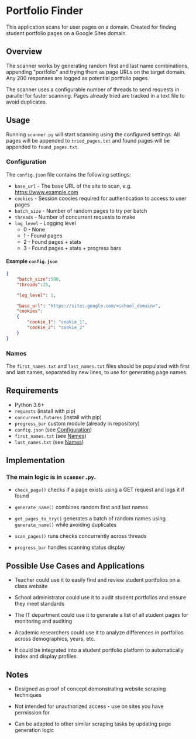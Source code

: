 # Portfolio Finder

This application scans for user pages on a domain. Created for finding  student portfolio pages on a Google Sites domain.

## Overview

The scanner works by generating random first and last name combinations, appending "portfolio" and trying them as page URLs on the target domain. Any 200 responses are logged as potential portfolio pages.

The scanner uses a configurable number of threads to send requests in parallel for faster scanning. Pages already tried are tracked in a text file to avoid duplicates.

## Usage
Running `scanner.py` will start scanning using the configured settings. All pages will be appended to `tried_pages.txt` and found pages will be appended to `found_pages.txt`.

### Configuration

The `config.json` file contains the following settings:

- `base_url` - The base URL of the site to scan, e.g. https://www.example.com
- `cookies` - Session coocies required for authentication to access to user pages
- `batch_size` - Number of random pages to try per batch
- `threads` - Number of concurrent requests to make
- `log_level` - Logging level 
  - 0 - None
  - 1 - Found pages
  - 2 - Found pages + stats
  - 3 - Found pages + stats + progress bars


#### Example `config.json`
```json
{
    "batch_size":500,
    "threads":25,

    "log_level": 1,

    "base_url": "https://sites.google.com/<school_domain>",
    "cookies":
    {
        "cookie_1": "cookie_1",
        "cookie_2": "cookie_2"
    }
}
```

### Names
The `first_names.txt` and `last_names.txt` files should be populated with first and last names, separated by new lines, to use for generating page names.




## Requirements
- Python 3.6+
- `requests` (install with pip)
- `concurrent.futures` (install with pip)
- `progress_bar` custom module (already in repository)
- `config.json` (see [Configuration](#configuration))
- `first_names.txt` (see [Names](#names))
- `last_names.txt` (see [Names](#names))


## Implementation

### The main logic is in `scanner.py`.

- `check_page()` checks if a page exists using a GET request and logs it if found

- `generate_name()` combines random first and last names

- `get_pages_to_try()` generates a batch of random names using `generate_name()` while avoiding duplicates

- `scan_pages()` runs checks concurrently across threads

- `progress_bar` handles scanning status display



## Possible Use Cases and Applications
- Teacher could use it to easily find and review student portfolios on a class website

- School administrator could use it to audit student portfolios and ensure they meet standards

- The IT department could use it to generate a list of all student pages for monitoring and auditing

- Academic researchers could use it to analyze differences in portfolios across demographics, years, etc.

- It could be integrated into a student portfolio platform to automatically index and display profiles

## Notes

- Designed as proof of concept demonstrating website scraping techniques

- Not intended for unauthorized access - use on sites you have permission for
  
- Can be adapted to other similar scraping tasks by updating page generation logic
